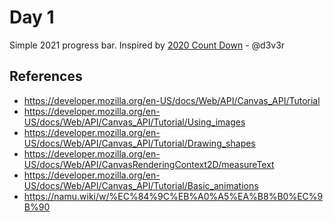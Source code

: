 Day 1
=====

Simple 2021 progress bar. Inspired by [2020 Count Down](http://2020.dever.kr/) - @d3v3r

References
----------

* https://developer.mozilla.org/en-US/docs/Web/API/Canvas_API/Tutorial
* https://developer.mozilla.org/en-US/docs/Web/API/Canvas_API/Tutorial/Using_images
* https://developer.mozilla.org/en-US/docs/Web/API/Canvas_API/Tutorial/Drawing_shapes
* https://developer.mozilla.org/en-US/docs/Web/API/CanvasRenderingContext2D/measureText
* https://developer.mozilla.org/en-US/docs/Web/API/Canvas_API/Tutorial/Basic_animations
* https://namu.wiki/w/%EC%84%9C%EB%A0%A5%EA%B8%B0%EC%9B%90
